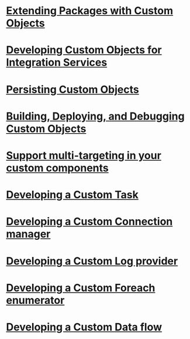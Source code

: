 
# [Extending Packages with Custom Objects](extending-packages-with-custom-objects.md)
# [Developing Custom Objects for Integration Services](developing-custom-objects-for-integration-services.md)
# [Persisting Custom Objects](persisting-custom-objects.md)
# [Building, Deploying, and Debugging Custom Objects](building-deploying-and-debugging-custom-objects.md)
# [Support multi-targeting in your custom components](support-multi-targeting-in-your-custom-components.md)
# [Developing a Custom Task](../../integration-services/extending-packages-custom-objects/task/adding-support-for-debugging-in-a-custom-task.md)
# [Developing a Custom Connection manager](../../integration-services/extending-packages-custom-objects/connection-manager/coding-a-custom-connection-manager.md)
# [Developing a Custom Log provider](../../integration-services/extending-packages-custom-objects/log-provider/coding-a-custom-log-provider.md)
# [Developing a Custom Foreach enumerator](../../integration-services/extending-packages-custom-objects/foreach-enumerator/coding-a-custom-foreach-enumerator.md)
# [Developing a Custom Data flow](../../integration-services/extending-packages-custom-objects/data-flow/creating-a-custom-data-flow-component.md)
